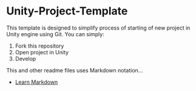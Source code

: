 Unity-Project-Template
======================

This template is designed to simplify process of starting of new project in Unity engine using Git.
You can simply:
1. Fork this repository
2. Open project in Unity
3. Develop



This and other readme files uses Markdown notation...

* [Learn Markdown](http://daringfireball.net/projects/markdown/basics)